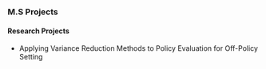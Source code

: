 ### M.S Projects
#### Research Projects

* Applying Variance Reduction Methods to Policy Evaluation for Off-Policy Setting
